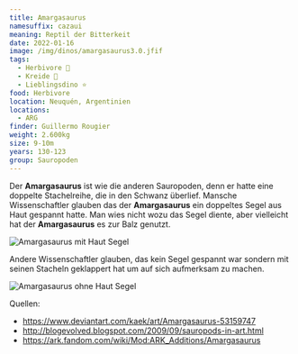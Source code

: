 ```yaml
---
title: Amargasaurus
namesuffix: cazaui
meaning: Reptil der Bitterkeit
date: 2022-01-16
image: /img/dinos/amargasaurus3.0.jfif
tags:
  - Herbivore 🌿
  - Kreide 🦴
  - Lieblingsdino ⭐
food: Herbivore
location: Neuquén, Argentinien
locations:
  - ARG
finder: Guillermo Rougier
weight: 2.600kg
size: 9-10m
years: 130-123
group: Sauropoden
---
```

Der **Amargasaurus** ist wie die anderen Sauropoden, denn er hatte eine doppelte Stachelreihe, die in den Schwanz überlief. Mansche Wissenschaftler glauben das der **Amargasaurus** ein doppeltes Segel aus Haut gespannt hatte. Man wies nicht wozu das Segel diente, aber vielleicht hat der **Amargasaurus** es zur Balz genutzt.

![Amargasaurus mit Haut Segel](/img/dinos/amargasaurus2.0.jfif)

Andere Wissenschaftler glauben, das kein Segel gespannt war sondern mit seinen Stacheln geklappert hat um auf sich aufmerksam zu machen.

![Amargasaurus ohne Haut Segel](/img/dinos/amargasaurus.jpg)

Quellen:

* <https://www.deviantart.com/kaek/art/Amargasaurus-53159747>
* <http://blogevolved.blogspot.com/2009/09/sauropods-in-art.html>
* <https://ark.fandom.com/wiki/Mod:ARK_Additions/Amargasaurus>